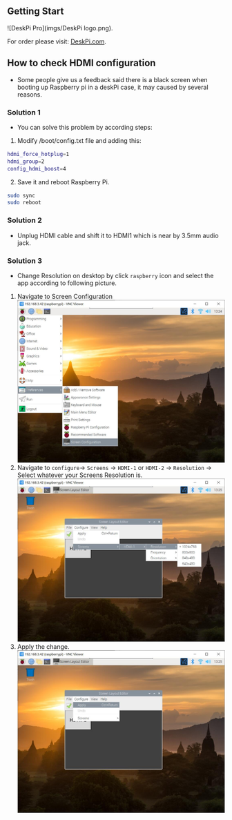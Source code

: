 ## Getting Start  
![DeskPi Pro](imgs/DeskPi logo.png).

For order please visit: [DeskPi.com](https://www.deskpi.com/).

## How to check HDMI configuration

* Some people give us a feedback said there is a black screen when booting up Raspberry pi in a deskPi case, it may caused by several reasons.

### Solution 1 
* You can solve this problem by according steps:
1. Modify /boot/config.txt file and adding this:
```bash
hdmi_force_hotplug=1
hdmi_group=2
config_hdmi_boost=4
```
2. Save it and reboot Raspberry Pi.
```bash
sudo sync
sudo reboot
```
### Solution 2
* Unplug HDMI cable and shift it to HDMI1 which is near by 3.5mm audio jack.

### Solution 3 
* Change Resolution on desktop by click `raspberry` icon and select the app according to following picture.
1. Navigate to Screen Configuration
![Resolution1](imgs/resolution1.jpg)
2. Navigate to `configure`-> `Screens` -> `HDMI-1` or `HDMI-2` -> `Resolution` -> Select whatever your Screens Resolution is. 
![Resolution2](imgs/resolution2.jpg)
3. Apply the change.
![Resolution3](imgs/resolution3.jpg)

